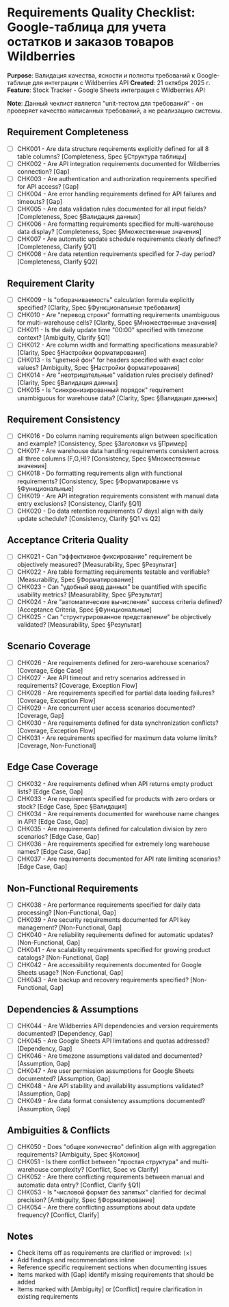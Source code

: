 # Requirements Quality Checklist: Google-таблица для учета остатков и заказов товаров Wildberries

**Purpose**: Валидация качества, ясности и полноты требований к Google-таблице для интеграции с Wildberries API
**Created**: 21 октября 2025 г.
**Feature**: Stock Tracker - Google Sheets интеграция с Wildberries API

**Note**: Данный чеклист является "unit-тестом для требований" - он проверяет качество написанных требований, а не реализацию системы.

## Requirement Completeness

- [ ] CHK001 - Are data structure requirements explicitly defined for all 8 table columns? [Completeness, Spec §Структура таблицы]
- [ ] CHK002 - Are API integration requirements documented for Wildberries connection? [Gap]
- [ ] CHK003 - Are authentication and authorization requirements specified for API access? [Gap]
- [ ] CHK004 - Are error handling requirements defined for API failures and timeouts? [Gap]
- [ ] CHK005 - Are data validation rules documented for all input fields? [Completeness, Spec §Валидация данных]
- [ ] CHK006 - Are formatting requirements specified for multi-warehouse data display? [Completeness, Spec §Множественные значения]
- [ ] CHK007 - Are automatic update schedule requirements clearly defined? [Completeness, Clarify §Q1]
- [ ] CHK008 - Are data retention requirements specified for 7-day period? [Completeness, Clarify §Q2]

## Requirement Clarity

- [ ] CHK009 - Is "оборачиваемость" calculation formula explicitly specified? [Clarity, Spec §Функциональные требования]
- [ ] CHK010 - Are "перевод строки" formatting requirements unambiguous for multi-warehouse cells? [Clarity, Spec §Множественные значения]
- [ ] CHK011 - Is the daily update time "00:00" specified with timezone context? [Ambiguity, Clarify §Q1]
- [ ] CHK012 - Are column width and formatting specifications measurable? [Clarity, Spec §Настройки форматирования]
- [ ] CHK013 - Is "цветной фон" for headers specified with exact color values? [Ambiguity, Spec §Настройки форматирования]
- [ ] CHK014 - Are "неотрицательные" validation rules precisely defined? [Clarity, Spec §Валидация данных]
- [ ] CHK015 - Is "синхронизированный порядок" requirement unambiguous for warehouse data? [Clarity, Spec §Валидация данных]

## Requirement Consistency

- [ ] CHK016 - Do column naming requirements align between specification and example? [Consistency, Spec §Заголовки vs §Пример]
- [ ] CHK017 - Are warehouse data handling requirements consistent across all three columns (F,G,H)? [Consistency, Spec §Множественные значения]
- [ ] CHK018 - Do formatting requirements align with functional requirements? [Consistency, Spec §Форматирование vs §Функциональные]
- [ ] CHK019 - Are API integration requirements consistent with manual data entry exclusions? [Consistency, Clarify §Q1]
- [ ] CHK020 - Do data retention requirements (7 days) align with daily update schedule? [Consistency, Clarify §Q1 vs Q2]

## Acceptance Criteria Quality  

- [ ] CHK021 - Can "эффективное фиксирование" requirement be objectively measured? [Measurability, Spec §Результат]
- [ ] CHK022 - Are table formatting requirements testable and verifiable? [Measurability, Spec §Форматирование]
- [ ] CHK023 - Can "удобный ввод данных" be quantified with specific usability metrics? [Measurability, Spec §Результат]
- [ ] CHK024 - Are "автоматические вычисления" success criteria defined? [Acceptance Criteria, Spec §Функциональные]
- [ ] CHK025 - Can "структурированное представление" be objectively validated? [Measurability, Spec §Результат]

## Scenario Coverage

- [ ] CHK026 - Are requirements defined for zero-warehouse scenarios? [Coverage, Edge Case]
- [ ] CHK027 - Are API timeout and retry scenarios addressed in requirements? [Coverage, Exception Flow]
- [ ] CHK028 - Are requirements specified for partial data loading failures? [Coverage, Exception Flow] 
- [ ] CHK029 - Are concurrent user access scenarios documented? [Coverage, Gap]
- [ ] CHK030 - Are requirements defined for data synchronization conflicts? [Coverage, Exception Flow]
- [ ] CHK031 - Are requirements specified for maximum data volume limits? [Coverage, Non-Functional]

## Edge Case Coverage

- [ ] CHK032 - Are requirements defined when API returns empty product lists? [Edge Case, Gap]
- [ ] CHK033 - Are requirements specified for products with zero orders or stock? [Edge Case, Spec §Валидация]
- [ ] CHK034 - Are requirements documented for warehouse name changes in API? [Edge Case, Gap]
- [ ] CHK035 - Are requirements defined for calculation division by zero scenarios? [Edge Case, Gap]
- [ ] CHK036 - Are requirements specified for extremely long warehouse names? [Edge Case, Gap]
- [ ] CHK037 - Are requirements documented for API rate limiting scenarios? [Edge Case, Gap]

## Non-Functional Requirements

- [ ] CHK038 - Are performance requirements specified for daily data processing? [Non-Functional, Gap]
- [ ] CHK039 - Are security requirements documented for API key management? [Non-Functional, Gap]
- [ ] CHK040 - Are reliability requirements defined for automatic updates? [Non-Functional, Gap]
- [ ] CHK041 - Are scalability requirements specified for growing product catalogs? [Non-Functional, Gap]
- [ ] CHK042 - Are accessibility requirements documented for Google Sheets usage? [Non-Functional, Gap]
- [ ] CHK043 - Are backup and recovery requirements specified? [Non-Functional, Gap]

## Dependencies & Assumptions

- [ ] CHK044 - Are Wildberries API dependencies and version requirements documented? [Dependency, Gap]
- [ ] CHK045 - Are Google Sheets API limitations and quotas addressed? [Dependency, Gap]
- [ ] CHK046 - Are timezone assumptions validated and documented? [Assumption, Gap]
- [ ] CHK047 - Are user permission assumptions for Google Sheets documented? [Assumption, Gap]
- [ ] CHK048 - Are API stability and availability assumptions validated? [Assumption, Gap]
- [ ] CHK049 - Are data format consistency assumptions documented? [Assumption, Gap]

## Ambiguities & Conflicts

- [ ] CHK050 - Does "общее количество" definition align with aggregation requirements? [Ambiguity, Spec §Колонки]
- [ ] CHK051 - Is there conflict between "простая структура" and multi-warehouse complexity? [Conflict, Spec vs Clarify]
- [ ] CHK052 - Are there conflicting requirements between manual and automatic data entry? [Conflict, Clarify §Q1]
- [ ] CHK053 - Is "числовой формат без запятых" clarified for decimal precision? [Ambiguity, Spec §Форматирование]
- [ ] CHK054 - Are there conflicting assumptions about data update frequency? [Conflict, Clarify]

## Notes

- Check items off as requirements are clarified or improved: `[x]`
- Add findings and recommendations inline  
- Reference specific requirement sections when documenting issues
- Items marked with [Gap] identify missing requirements that should be added
- Items marked with [Ambiguity] or [Conflict] require clarification in existing requirements
